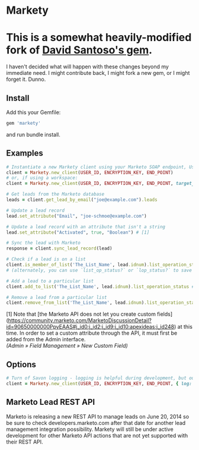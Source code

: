 # Markety

# This is a somewhat heavily-modified fork of [David Santoso's gem](https://github.com/davidsantoso/markety).

I haven't decided what will happen with these changes beyond my immediate need.
I might contribute back, I might fork a new gem, or I might forget it.  Dunno.


## Install
Add this your Gemfile:

```ruby
gem 'markety'
```

and run bundle install.

##  Examples


```ruby
# Instantiate a new Markety client using your Marketo SOAP endpoint, User ID, and Encryption Key
client = Markety.new_client(USER_ID, ENCRYPTION_KEY, END_POINT)
# or, if using a workspace:
client = Markety.new_client(USER_ID, ENCRYPTION_KEY, END_POINT, target_workspace: "ws_name")

# Get leads from the Marketo database
leads = client.get_lead_by_email("joe@example.com").leads

# Update a lead record
lead.set_attribute("Email", "joe-schmoe@example.com")

# Update a lead record with an attribute that isn't a string
lead.set_attribute("Activated", true, "Boolean") # [1]

# Sync the lead with Marketo
response = client.sync_lead_record(lead)

# Check if a lead is on a list
client.is_member_of_list('The_List_Name', lead.idnum).list_operation_status? #true if on list
# (alternately, you can use `list_op_status?` or `lop_status?` to save some keystrokes)

# Add a lead to a particular list
client.add_to_list('The_List_Name', lead.idnum).list_operation_status #true if successful add

# Remove a lead from a particular list
client.remove_from_list('The_List_Name', lead.idnum).list_operation_status #true if successful removal
```

[1] Note that [the Marketo API does not let you create custom fields] (https://community.marketo.com/MarketoDiscussionDetail?id=90650000000PpyEAAS#j_id0:j_id2:j_id9:j_id10:apexideas:j_id248) at this time. In order to set a custom attribute through the API, it must first be added from the Admin interface.  
_(Admin » Field Management » New Custom Field)_

##  Options

```ruby
# Turn of Savon logging - logging is helpful during development, but outputs a lot of text which you may not want in production
client = Markety.new_client(USER_ID, ENCRYPTION_KEY, END_POINT, { log: false })
```

##  Marketo Lead REST API

Marketo is releasing a new REST API to manage leads on June 20, 2014 so be sure to check developers.marketo.com after that date for another lead management integration possibility. Markety will still be under active development for other Marketo API actions that are not yet supported with their REST API.

